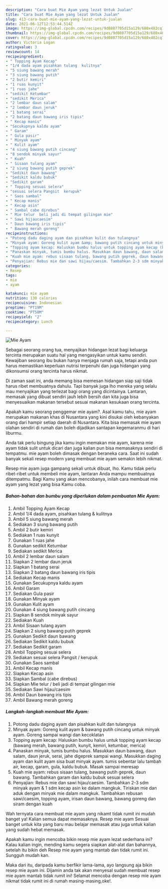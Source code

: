 ```yaml
---
description: "Cara buat Mie Ayam yang lezat Untuk Jualan"
title: "Cara buat Mie Ayam yang lezat Untuk Jualan"
slug: 413-cara-buat-mie-ayam-yang-lezat-untuk-jualan
date: 2021-06-12T12:53:44.514Z
image: https://img-global.cpcdn.com/recipes/9d0807705d15a129/680x482cq70/mie-ayam-foto-resep-utama.jpg
thumbnail: https://img-global.cpcdn.com/recipes/9d0807705d15a129/680x482cq70/mie-ayam-foto-resep-utama.jpg
cover: https://img-global.cpcdn.com/recipes/9d0807705d15a129/680x482cq70/mie-ayam-foto-resep-utama.jpg
author: Victoria Logan
ratingvalue: 3
reviewcount: 14
recipeingredient:
- " Topping Ayam Kecap"
- "1/4 dada ayam pisahkan tulang  kulitnya"
- "5 siung bawang merah"
- "3 siung bawang putih"
- "2 butir kemiri"
- "1 ruas kunyit"
- "1 ruas jahe"
- "sedikit Ketumbar"
- "sedikit Merica"
- "2 lembar daun salam"
- "2 lembar daun jeruk"
- "1 batang serai"
- "2 batang daun bawang iris tipis"
- " Kecap manis"
- "Secukupnya kaldu ayam"
- " Garam"
- " Gula pasir"
- " Minyak ayam"
- " Kulit ayam"
- "4 siung bawang putih cincang"
- "8 sendok minyak sayur"
- " Kuah"
- " Sisaan tulang ayam"
- "2 siung bawang putih geprek"
- "Sedikit daun bawang"
- "Sedikit kaldu bubuk"
- "Sedikit garam"
- " Topping sesuai selera"
- "sesuai selera Pangsit  kerupuk"
- " Saos sambal"
- " Kecap manis"
- " Kecap asin"
- " Sambal cabe direbus"
- " Mie telur  beli jadi di tempat gilingan mie"
- " Sawi hijaucaesim"
- " Daun bawang iris tipis"
- " Bawang merah goreng"
recipeinstructions:
- "Potong dadu daging ayam dan pisahkan kulit dan tulangnya"
- "Minyak ayam: Goreng kulit ayam &amp; bawang putih cincang untuk minyak ayam. Goreng sampai wangi dan kecoklatan"
- "Topping ayam kecap: Haluskan bumbu halus untuk topping ayam kecap (bawang merah, bawang putih, kunyit, kemiri, ketumbar, merica)"
- "Panaskan minyak, tumis bumbu halus. Masukkan daun bawang, daun salam, daun jeruk, serai, jahe digeprek sampai wangi. Masukkan daging ayam dan kulit ayam sisa buat minyak ayam. tumis sebentar lalu tambah air, kecap, garam, gula, kaldu bubuk. Masak sampai meresap"
- "Kuah mie ayam: rebus sisaan tulang, bawang putih geprek, daun bawang. Tambahkan garam dan kaldu bubuk sesuai selera"
- "Penyajian: Rebus mie dan sawi hijau/caesim. Tambahkan 2-3 sdm minyak ayam &amp; 1 sdm kecap asin ke dalam mangkuk. Tiriskan mie dan aduk dengan minyak mie dalam mangkuk. Tambahkan rebusan sawi/caesim, topping ayam, irisan daun bawang, bawang goreng dan siram dengan kuah"
categories:
- Resep
tags:
- mie
- ayam

katakunci: mie ayam 
nutrition: 130 calories
recipecuisine: Indonesian
preptime: "PT19M"
cooktime: "PT50M"
recipeyield: "2"
recipecategory: Lunch

---
```



![Mie Ayam](https://img-global.cpcdn.com/recipes/9d0807705d15a129/680x482cq70/mie-ayam-foto-resep-utama.jpg)

Sebagai seorang orang tua, menyajikan hidangan lezat bagi keluarga tercinta merupakan suatu hal yang mengasyikan untuk kamu sendiri. Kewajiban seorang ibu bukan hanya menjaga rumah saja, tetapi anda pun harus memastikan keperluan nutrisi terpenuhi dan juga hidangan yang dikonsumsi orang tercinta harus nikmat.

Di zaman  saat ini, anda memang bisa memesan hidangan siap saji tidak harus ribet membuatnya dahulu. Tapi banyak juga lho mereka yang selalu mau menyajikan yang terlezat bagi orang yang dicintainya. Lantaran, memasak yang dibuat sendiri jauh lebih bersih dan kita juga bisa menyesuaikan makanan tersebut sesuai makanan kesukaan orang tercinta. 



Apakah kamu seorang penggemar mie ayam?. Asal kamu tahu, mie ayam merupakan makanan khas di Nusantara yang kini disukai oleh kebanyakan orang dari hampir setiap daerah di Nusantara. Kita bisa memasak mie ayam olahan sendiri di rumah dan boleh dijadikan santapan kegemaranmu di hari liburmu.

Anda tak perlu bingung jika kamu ingin memakan mie ayam, karena mie ayam tidak sulit untuk dicari dan juga kalian pun bisa memasaknya sendiri di tempatmu. mie ayam boleh dimasak dengan beraneka cara. Saat ini sudah banyak sekali resep modern yang membuat mie ayam semakin lebih nikmat.

Resep mie ayam juga gampang sekali untuk dibuat, lho. Kamu tidak perlu ribet-ribet untuk membeli mie ayam, lantaran Anda mampu membuatnya ditempatmu. Bagi Kamu yang akan mencobanya, inilah cara membuat mie ayam yang lezat yang bisa Kamu coba.

<!--inarticleads1-->

##### Bahan-bahan dan bumbu yang diperlukan dalam pembuatan Mie Ayam:

1. Ambil  Topping Ayam Kecap
1. Ambil 1/4 dada ayam, pisahkan tulang &amp; kulitnya
1. Ambil 5 siung bawang merah
1. Sediakan 3 siung bawang putih
1. Ambil 2 butir kemiri
1. Sediakan 1 ruas kunyit
1. Gunakan 1 ruas jahe
1. Gunakan sedikit Ketumbar
1. Sediakan sedikit Merica
1. Ambil 2 lembar daun salam
1. Siapkan 2 lembar daun jeruk
1. Siapkan 1 batang serai
1. Siapkan 2 batang daun bawang iris tipis
1. Sediakan  Kecap manis
1. Gunakan Secukupnya kaldu ayam
1. Ambil  Garam
1. Sediakan  Gula pasir
1. Gunakan  Minyak ayam
1. Gunakan  Kulit ayam
1. Gunakan 4 siung bawang putih cincang
1. Siapkan 8 sendok minyak sayur
1. Sediakan  Kuah
1. Ambil  Sisaan tulang ayam
1. Siapkan 2 siung bawang putih geprek
1. Gunakan Sedikit daun bawang
1. Sediakan Sedikit kaldu bubuk
1. Sediakan Sedikit garam
1. Ambil  Topping sesuai selera
1. Sediakan sesuai selera Pangsit / kerupuk
1. Gunakan  Saos sambal
1. Ambil  Kecap manis
1. Siapkan  Kecap asin
1. Siapkan  Sambal (cabe direbus)
1. Siapkan  Mie telur / beli jadi di tempat gilingan mie
1. Sediakan  Sawi hijau/caesim
1. Ambil  Daun bawang iris tipis
1. Ambil  Bawang merah goreng




<!--inarticleads2-->

##### Langkah-langkah membuat Mie Ayam:

1. Potong dadu daging ayam dan pisahkan kulit dan tulangnya
1. Minyak ayam: Goreng kulit ayam &amp; bawang putih cincang untuk minyak ayam. Goreng sampai wangi dan kecoklatan
1. Topping ayam kecap: Haluskan bumbu halus untuk topping ayam kecap (bawang merah, bawang putih, kunyit, kemiri, ketumbar, merica)
1. Panaskan minyak, tumis bumbu halus. Masukkan daun bawang, daun salam, daun jeruk, serai, jahe digeprek sampai wangi. Masukkan daging ayam dan kulit ayam sisa buat minyak ayam. tumis sebentar lalu tambah air, kecap, garam, gula, kaldu bubuk. Masak sampai meresap
1. Kuah mie ayam: rebus sisaan tulang, bawang putih geprek, daun bawang. Tambahkan garam dan kaldu bubuk sesuai selera
1. Penyajian: Rebus mie dan sawi hijau/caesim. Tambahkan 2-3 sdm minyak ayam &amp; 1 sdm kecap asin ke dalam mangkuk. Tiriskan mie dan aduk dengan minyak mie dalam mangkuk. Tambahkan rebusan sawi/caesim, topping ayam, irisan daun bawang, bawang goreng dan siram dengan kuah




Wah ternyata cara membuat mie ayam yang nikamt tidak rumit ini mudah banget ya! Kalian semua dapat memasaknya. Resep mie ayam Sesuai banget untuk kita yang baru mau belajar memasak atau juga untuk kalian yang sudah hebat memasak.

Apakah kamu ingin mencoba bikin resep mie ayam lezat sederhana ini? Kalau kalian ingin, mending kamu segera siapkan alat-alat dan bahannya, setelah itu bikin deh Resep mie ayam yang mantab dan tidak rumit ini. Sungguh mudah kan. 

Maka dari itu, daripada kamu berfikir lama-lama, ayo langsung aja bikin resep mie ayam ini. Dijamin anda tak akan menyesal sudah membuat resep mie ayam mantab tidak rumit ini! Selamat mencoba dengan resep mie ayam nikmat tidak rumit ini di rumah masing-masing,oke!.

